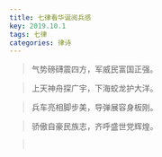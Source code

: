 ```yaml
---
title: 七律看华诞阅兵感
key: 2019.10.1
tags: 七律
categories: 律诗
---
```


<blockquote class="blockquote-center">气势磅礴震四方，军威民富国正强。
</blockquote>
<blockquote class="blockquote-center">上天神舟探广宇，下海蛟龙护大洋。
</blockquote>
<blockquote class="blockquote-center">兵车亮相脚步美，导弹展容身板刚。
</blockquote>
<blockquote class="blockquote-center">骄傲自豪民族志，齐呼盛世党辉煌。
</blockquote>
<blockquote class="blockquote-center"></br>
</blockquote>
